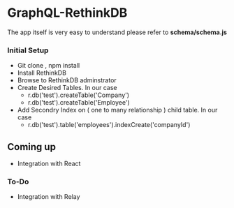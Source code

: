 # GraphQL-RethinkDB

The app itself is very easy to understand please refer to **schema/schema.js**

### Initial Setup

* Git clone , npm install
* Install RethinkDB
* Browse to RethinkDB adminstrator 
* Create Desired Tables. In our case
  * r.db('test').createTable('Company')
  * r.db('test').createTable('Employee')
* Add Secondry Index on ( one to many relationship ) child table. In our case
  * r.db('test').table('employees').indexCreate('companyId')

## Coming up

* Integration with React

### To-Do

* Integration with Relay
